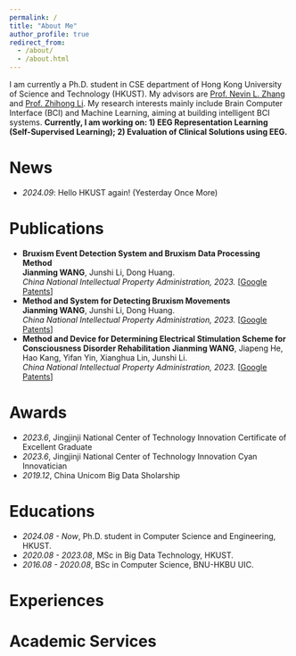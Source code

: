 ```yaml
---
permalink: /
title: "About Me"
author_profile: true
redirect_from: 
  - /about/
  - /about.html
---
```


I am currently a Ph.D. student in CSE department of Hong Kong University of Science and Technology (HKUST). My advisors are [Prof. Nevin L. Zhang](https://www.cse.ust.hk/faculty/lzhang/) and [Prof. Zhihong Li](https://ic.pku.edu.cn/szdw/zzjs/L1/lzh/index.htm). My research interests mainly include Brain Computer Interface (BCI) and Machine Learning, aiming at building intelligent BCI systems.
**Currently, I am working on: 1) EEG Representation Learning (Self-Supervised Learning); 2) Evaluation of Clinical Solutions using EEG.**

# News
- *2024.09*: Hello HKUST again! (Yesterday Once More)


# Publications 
- **Bruxism Event Detection System and Bruxism Data Processing Method**     
**Jianming WANG**, Junshi Li, Dong Huang.   
*China National Intellectual Property Administration, 2023.* [[Google Patents](https://patents.google.com/patent/CN115844337B/zh)]
- **Method and System for Detecting Bruxism Movements**     
**Jianming WANG**, Junshi Li, Dong Huang.   
*China National Intellectual Property Administration, 2023.* [[Google Patents](https://patents.google.com/patent/CN115813351A/zh)]
- **Method and Device for Determining Electrical Stimulation Scheme for Consciousness Disorder Rehabilitation** 
**Jianming WANG**, Jiapeng He, Hao Kang, Yifan Yin, Xianghua Lin, Junshi Li.   
*China National Intellectual Property Administration, 2023.* [[Google Patents](https://patents.google.com/patent/CN116712672A/zh)]


# Awards
- *2023.6*, Jingjinji National Center of Technology Innovation Certificate of Excellent Graduate
- *2023.6*, Jingjinji National Center of Technology Innovation Cyan Innovatician
- *2019.12*, China Unicom Big Data Sholarship

# Educations
- *2024.08 - Now*, Ph.D. student in Computer Science and Engineering, HKUST.
- *2020.08 - 2023.08*, MSc in Big Data Technology, HKUST.
- *2016.08 - 2020.08*, BSc in Computer Science, BNU-HKBU UIC.

# Experiences

# Academic Services
